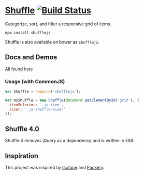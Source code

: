 # [Shuffle](https://vestride.github.io/Shuffle) [![Build Status](https://travis-ci.org/Vestride/Shuffle.svg?branch=master)](https://travis-ci.org/Vestride/Shuffle)
Categorize, sort, and filter a responsive grid of items.

```bash
npm install shufflejs
```

Shuffle is also available on bower as `shufflejs`.

## Docs and Demos
[All found here](https://vestride.github.io/Shuffle)

### Usage (with CommonJS)

```js
var Shuffle = require('shufflejs');

var myShuffle = new Shuffle(document.getElementById('grid'), {
  itemSelector: '.js-item',
  sizer: '.js-shuffle-sizer'
});
```

## Shuffle 4.0
Shuffle 4 removes jQuery as a dependency and is written in ES6.

## Inspiration
This project was inspired by [Isotope](http://isotope.metafizzy.co/) and [Packery](http://packery.metafizzy.co/).

